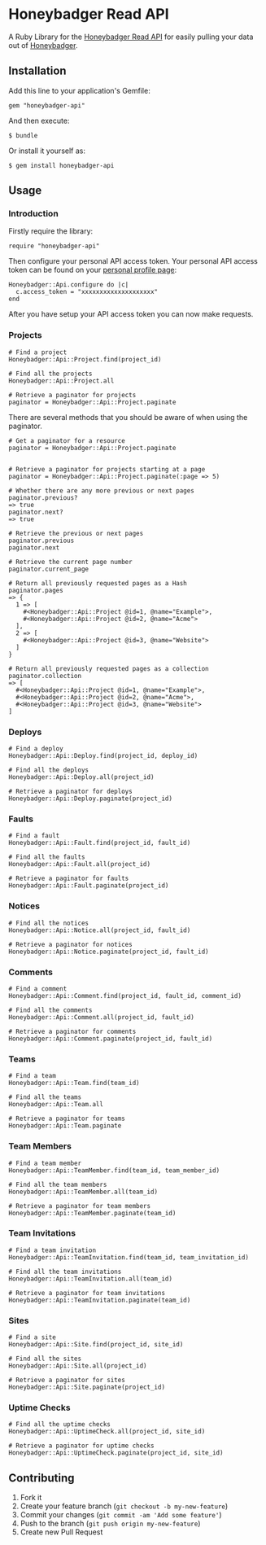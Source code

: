 # Honeybadger Read API

A Ruby Library for the [Honeybadger Read API](https://www.honeybadger.io/documentation/read_api) for easily pulling your data out of [Honeybadger](https://www.honeybadger.io/).

## Installation

Add this line to your application's Gemfile:

    gem "honeybadger-api"

And then execute:

    $ bundle

Or install it yourself as:

    $ gem install honeybadger-api

## Usage

### Introduction
Firstly require the library:

```
require "honeybadger-api"
```

Then configure your personal API access token. Your personal API access token can be found on your [personal profile page](https://www.honeybadger.io/users/edit):

```
Honeybadger::Api.configure do |c|
  c.access_token = "xxxxxxxxxxxxxxxxxxxx"
end
```

After you have setup your API access token you can now make requests.

### Projects

```
# Find a project
Honeybadger::Api::Project.find(project_id)

# Find all the projects
Honeybadger::Api::Project.all

# Retrieve a paginator for projects
paginator = Honeybadger::Api::Project.paginate
```

There are several methods that you should be aware of when using the paginator.

```
# Get a paginator for a resource
paginator = Honeybadger::Api::Project.paginate


# Retrieve a paginator for projects starting at a page
paginator = Honeybadger::Api::Project.paginate(:page => 5)

# Whether there are any more previous or next pages
paginator.previous?
=> true
paginator.next?
=> true

# Retrieve the previous or next pages
paginator.previous
paginator.next

# Retrieve the current page number
paginator.current_page

# Return all previously requested pages as a Hash
paginator.pages
=> {
  1 => [
    #<Honeybadger::Api::Project @id=1, @name="Example">,
    #<Honeybadger::Api::Project @id=2, @name="Acme">
  ],
  2 => [
    #<Honeybadger::Api::Project @id=3, @name="Website">
  ]
}

# Return all previously requested pages as a collection
paginator.collection
=> [
  #<Honeybadger::Api::Project @id=1, @name="Example">,
  #<Honeybadger::Api::Project @id=2, @name="Acme">,
  #<Honeybadger::Api::Project @id=3, @name="Website">
]

```

### Deploys

```
# Find a deploy
Honeybadger::Api::Deploy.find(project_id, deploy_id)

# Find all the deploys
Honeybadger::Api::Deploy.all(project_id)

# Retrieve a paginator for deploys
Honeybadger::Api::Deploy.paginate(project_id)
```

### Faults
```
# Find a fault
Honeybadger::Api::Fault.find(project_id, fault_id)

# Find all the faults
Honeybadger::Api::Fault.all(project_id)

# Retrieve a paginator for faults
Honeybadger::Api::Fault.paginate(project_id)
```

### Notices
```
# Find all the notices
Honeybadger::Api::Notice.all(project_id, fault_id)

# Retrieve a paginator for notices
Honeybadger::Api::Notice.paginate(project_id, fault_id)
```

### Comments
```
# Find a comment
Honeybadger::Api::Comment.find(project_id, fault_id, comment_id)

# Find all the comments
Honeybadger::Api::Comment.all(project_id, fault_id)

# Retrieve a paginator for comments
Honeybadger::Api::Comment.paginate(project_id, fault_id)
```

### Teams
```
# Find a team
Honeybadger::Api::Team.find(team_id)

# Find all the teams
Honeybadger::Api::Team.all

# Retrieve a paginator for teams
Honeybadger::Api::Team.paginate

```
### Team Members
```
# Find a team member
Honeybadger::Api::TeamMember.find(team_id, team_member_id)

# Find all the team members
Honeybadger::Api::TeamMember.all(team_id)

# Retrieve a paginator for team members
Honeybadger::Api::TeamMember.paginate(team_id)
```

### Team Invitations
```
# Find a team invitation
Honeybadger::Api::TeamInvitation.find(team_id, team_invitation_id)

# Find all the team invitations
Honeybadger::Api::TeamInvitation.all(team_id)

# Retrieve a paginator for team invitations
Honeybadger::Api::TeamInvitation.paginate(team_id)
```

### Sites
```
# Find a site
Honeybadger::Api::Site.find(project_id, site_id)

# Find all the sites
Honeybadger::Api::Site.all(project_id)

# Retrieve a paginator for sites
Honeybadger::Api::Site.paginate(project_id)
```

### Uptime Checks
```
# Find all the uptime checks
Honeybadger::Api::UptimeCheck.all(project_id, site_id)

# Retrieve a paginator for uptime checks
Honeybadger::Api::UptimeCheck.paginate(project_id, site_id)
```

## Contributing

1. Fork it
2. Create your feature branch (`git checkout -b my-new-feature`)
3. Commit your changes (`git commit -am 'Add some feature'`)
4. Push to the branch (`git push origin my-new-feature`)
5. Create new Pull Request
